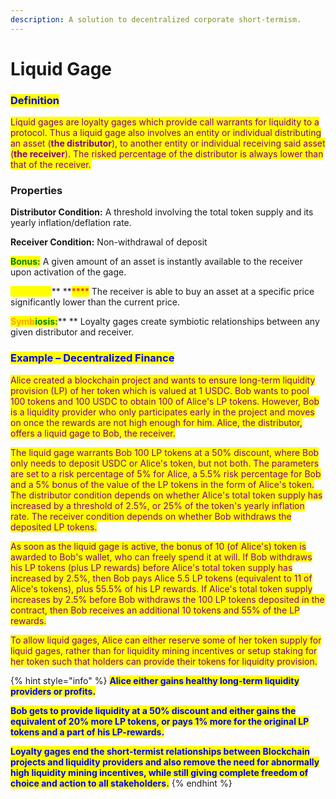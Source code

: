 ```yaml
---
description: A solution to decentralized corporate short-termism.
---
```


# Liquid Gage

### <mark style="color:blue;">Definition</mark>

<mark style="color:purple;">Liquid gages are loyalty gages which provide call warrants for liquidity to a protocol. Thus a liquid gage also involves an entity or individual distributing an asset (</mark><mark style="color:purple;">**the distributor**</mark><mark style="color:purple;">), to another entity or individual receiving said asset (</mark><mark style="color:purple;">**the receiver**</mark><mark style="color:purple;">). The risked percentage of the distributor is always lower than that of the receiver.</mark>

### Properties

**Distributor Condition:** A threshold involving the total token supply and its yearly inflation/deflation rate.

**Receiver Condition:** Non-withdrawal of deposit

<mark style="color:green;">**Bonus:**</mark> A given amount of an asset is instantly available to the receiver upon activation of the gage.

<mark style="color:yellow;">**Discount:**</mark>** **<mark style="color:red;">****</mark> The receiver is able to buy an asset at a specific price significantly lower than the current price.

<mark style="color:orange;">**Symb**</mark><mark style="color:green;">**iosis:**</mark>** ** Loyalty gages create symbiotic relationships between any given distributor and receiver.

### <mark style="color:blue;">**Example – Decentralized Finance**</mark>

<mark style="color:purple;">Alice created a blockchain project and wants to ensure long-term liquidity provision (LP) of her token which is valued at 1 USDC. Bob wants to pool 100 tokens and 100 USDC to obtain 100 of Alice's LP tokens. However, Bob is a liquidity provider who only participates early in the project and moves on once the rewards are not high enough for him. Alice, the distributor, offers a liquid gage to Bob, the receiver.</mark>&#x20;

<mark style="color:purple;">The liquid gage warrants Bob 100 LP tokens at a 50% discount, where Bob only needs to deposit USDC or Alice's token, but not both. The parameters are set to a risk percentage of 5% for Alice, a 5.5% risk percentage for Bob and a 5% bonus of the value of the LP tokens in the form of Alice's token. The distributor condition depends on whether Alice's total token supply has increased by a threshold of 2.5%, or 25% of the token's yearly inflation rate. The receiver condition depends on whether Bob withdraws the deposited LP tokens.</mark>&#x20;

<mark style="color:purple;">As soon as the liquid gage is active, the bonus of 10 (of Alice's) token is awarded to Bob's wallet, who can freely spend it at will. If Bob withdraws his LP tokens (plus LP rewards) before Alice's total token supply has increased by 2.5%, then Bob pays Alice 5.5 LP tokens (equivalent to 11 of Alice's tokens), plus 55.5% of his LP rewards. If Alice's total token supply increases by 2.5% before Bob withdraws the 100 LP tokens deposited in the contract, then Bob receives an additional 10 tokens and 55% of the LP rewards.</mark>&#x20;

<mark style="color:purple;">To allow liquid gages, Alice can either reserve some of her token supply for liquid gages, rather than for liquidity mining incentives or setup staking for her token such that holders can provide their tokens for liquidity provision.</mark>&#x20;

{% hint style="info" %}
<mark style="color:blue;">**Alice either gains healthy long-term liquidity providers or profits.**</mark>

<mark style="color:blue;">**Bob gets to provide liquidity at a 50% discount and either gains the equivalent of 20% more LP tokens, or pays 1% more for the original LP tokens and a part of his LP-rewards.**</mark>

<mark style="color:blue;">**Loyalty gages end the short-termist relationships between Blockchain projects and liquidity providers and also remove the need for abnormally high liquidity mining incentives, while still giving complete freedom of choice and action to all stakeholders.**</mark>
{% endhint %}
